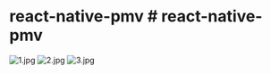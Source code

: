 # react-native-pmv # react-native-pmv
![1.jpg](https://udacity-reviews-uploads.s3.us-west-2.amazonaws.com/_attachments/21595/1535137342/1.jpg)
![2.jpg](https://udacity-reviews-uploads.s3.us-west-2.amazonaws.com/_attachments/21595/1535137342/2.jpg)
![3.jpg](https://udacity-reviews-uploads.s3.us-west-2.amazonaws.com/_attachments/21595/1535137342/3.jpg)
